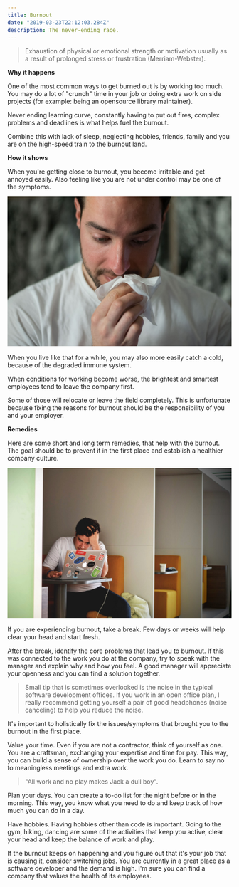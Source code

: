 ```yaml
---
title: Burnout
date: "2019-03-23T22:12:03.284Z"
description: The never-ending race.
---
```


> Exhaustion of physical or emotional strength or motivation usually as a result of prolonged stress or frustration (Merriam-Webster).

**Why it happens**

One of the most common ways to get burned out is by working too much. You may do a lot of "crunch" time in your job or doing extra work on side projects (for example: being an opensource library maintainer).

Never ending learning curve, constantly having to put out fires, complex problems and deadlines is what helps fuel the burnout.

Combine this with lack of sleep, neglecting hobbies, friends, family and you are on the high-speed train to the burnout land.

**How it shows**

When you're getting close to burnout, you become irritable and get annoyed easily. Also feeling like you are not under control may be one of the symptoms.

![Sick](./being-sick.jpg)

When you live like that for a while, you may also more easily catch a cold, because of the degraded immune system.

When conditions for working become worse, the brightest and smartest employees tend to leave the company first.

Some of those will relocate or leave the field completely. This is unfortunate because fixing the reasons for burnout should be the responsibility of you and your employer.

**Remedies**

Here are some short and long term remedies, that help with the burnout. The goal should be to prevent it in the first place and establish a healthier company culture.

![Annoyed](./angry-annoyed.jpg)

If you are experiencing burnout, take a break. Few days or weeks will help clear your head and start fresh.

After the break, identify the core problems that lead you to burnout. If this was connected to the work you do at the company, try to speak with the manager and explain why and how you feel. A good manager will appreciate your openness and you can find a solution together.

> Small tip that is sometimes overlooked is the noise in the typical software development offices. If you work in an open office plan, I really recommend getting yourself a pair of good headphones (noise canceling) to help you reduce the noise.

It's important to holistically fix the issues/symptoms that brought you to the burnout in the first place.

Value your time. Even if you are not a contractor, think of yourself as one. You are a craftsman, exchanging your expertise and time for pay. This way, you can build a sense of ownership over the work you do. Learn to say no to meaningless meetings and extra work.

> "All work and no play makes Jack a dull boy".

Plan your days. You can create a to-do list for the night before or in the morning. This way, you know what you need to do and keep track of how much you can do in a day.

Have hobbies. Having hobbies other than code is important. Going to the gym, hiking, dancing are some of the activities that keep you active, clear your head and keep the balance of work and play.

If the burnout keeps on happening and you figure out that it's your job that is causing it, consider switching jobs. You are currently in a great place as a software developer and the demand is high. I'm sure you can find a company that values the health of its employees.
